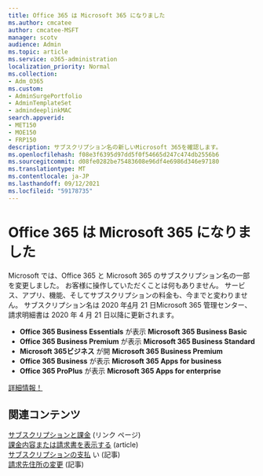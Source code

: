 ```yaml
---
title: Office 365 は Microsoft 365 になりました
ms.author: cmcatee
author: cmcatee-MSFT
manager: scotv
audience: Admin
ms.topic: article
ms.service: o365-administration
localization_priority: Normal
ms.collection:
- Adm_O365
ms.custom:
- AdminSurgePortfolio
- AdminTemplateSet
- admindeeplinkMAC
search.appverid:
- MET150
- MOE150
- FRP150
description: サブスクリプション名の新しいMicrosoft 365を確認します。
ms.openlocfilehash: f08e3f6395d97dd5f0f54665d247c474db2556b6
ms.sourcegitcommit: d08fe0282be75483608e96df4e6986d346e97180
ms.translationtype: MT
ms.contentlocale: ja-JP
ms.lasthandoff: 09/12/2021
ms.locfileid: "59178735"
---
```

# <a name="office-365-is-now-microsoft-365"></a>Office 365 は Microsoft 365 になりました

Microsoft では、Office 365 と Microsoft 365 のサブスクリプション名の一部を変更しました。 お客様に操作していただくことは何もありません。 サービス、アプリ、機能、そしてサブスクリプションの料金も、今までと変わりません。 サブスクリプション名は 2020 年<a href="https://go.microsoft.com/fwlink/p/?linkid=2166757" target="_blank">4</a>月 21 日Microsoft 365 管理センター、請求明細書は 2020 年 4 月 21 日以降に更新されます。

- **Office 365 Business Essentials** が表示 **Microsoft 365 Business Basic**
- **Office 365 Business Premium** が表示 **Microsoft 365 Business Standard**
- **Microsoft 365ビジネス** が開 **Microsoft 365 Business Premium**
- **Office 365 Business** が表示 **Microsoft 365 Apps for business**
- **Office 365 ProPlus** が表示 **Microsoft 365 Apps for enterprise**

[詳細情報！](https://go.microsoft.com/fwlink/?linkid=2120533)

## <a name="related-content"></a>関連コンテンツ

[サブスクリプションと課金](../commerce/index.yml) (リンク ページ)\
[課金内容または請求書を表示する](../commerce/billing-and-payments/view-your-bill-or-invoice.md) (article)\
[サブスクリプションの支払](../commerce/billing-and-payments/pay-for-your-subscription.md) い (記事)\
[請求先住所の変更](../commerce/billing-and-payments/change-your-billing-addresses.md) (記事)
